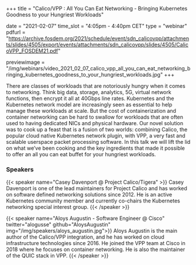 +++
title = "Calico/VPP : All You Can Eat Networking - Bringing Kubernetes Goodness to your Hungriest Workloads"

date = "2021-02-07"
time_slot = "4:05pm - 4:40pm CET"
type = "webinar"
pdfurl =  "https://archive.fosdem.org/2021/schedule/event/sdn_calicovpp/attachments/slides/4505/export/events/attachments/sdn_calicovpp/slides/4505/CalicoVPP_FOSDEM21.pdf"

previewimage = "/img/webinars/video_2021_02_07_calico_vpp_all_you_can_eat_networking_bringing_kubernetes_goodness_to_your_hungriest_workloads.jpg"
+++

There are classes of workloads that are notoriously hungry when it comes to networking. Think big data, storage, analytics, 5G, virtual network functions, then encrypt it all at 40Gbps line rates. Kubernetes and the Kubernetes network model are increasingly seen as essential to help manage these workloads at scale. But the cost of containerization and container networking can be hard to swallow for workloads that are often used to having dedicated NICs and physical hardware. Our novel solution was to cook up a feast that is a fusion of two worlds: combining Calico, the popular cloud native Kubernetes network plugin, with VPP, a very fast and scalable userspace packet processing software. In this talk we will lift the lid on what we’ve been cooking and the key ingredients that made it possible to offer an all you can eat buffet for your hungriest workloads.

### Speakers

{{< speaker name="Casey Davenport @ Project Calico/Tigera" >}}
Casey Davenport is one of the lead maintainers for Project Calico and has worked on software defined networking solutions since 2012. He is an active Kubernetes community member and currently co-chairs the Kubernetes networking special interest group.
{{< /speaker >}}

{{< speaker name="Aloys Augustin - Software Engineer @ Cisco" twitter="alogusse" github="AloysAugustin" img="/img/speakers/aloys_augustin.jpg">}}
Aloys Augustin is the main author of the Calico/VPP integration, and he has worked on cloud infrastructure technologies since 2016. He joined the VPP team at Cisco in 2018 where he focuses on container networking. He is also the maintainer of the QUIC stack in VPP.
{{< /speaker >}}
